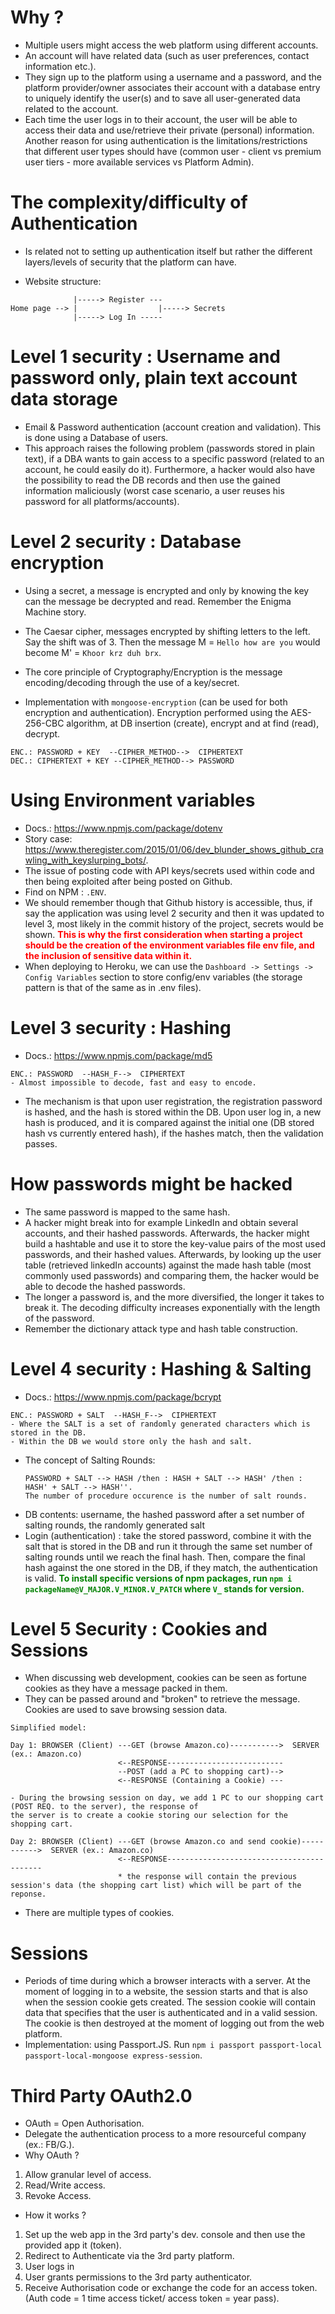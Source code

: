 # Why ?
- Multiple users might access the web platform using different accounts.
- An account will have related data (such as user preferences, contact information etc.).
- They sign up to the platform using a username and a password, and the platform provider/owner associates their account with a
database entry to uniquely identify the user(s) and to save all user-generated data related to the account.
- Each time the user logs in to their account, the user will be able to access their data and use/retrieve their
private (personal) information. Another reason for using authentication is the limitations/restrictions that different user types
should have (common user - client vs premium user tiers - more available services vs Platform Admin).
  
# The complexity/difficulty of Authentication
- Is related not to setting up authentication itself but rather the different layers/levels of security that the platform can have.

- Website structure:
```
              |-----> Register ---
Home page --> |                  |-----> Secrets
              |-----> Log In -----   
```

# Level 1 security : Username and password only, plain text account data storage
- Email & Password authentication (account creation and validation). This is done using a Database of users.
- This approach raises the following problem (passwords stored in plain text), if a DBA wants to gain access 
  to a specific password (related to an account, he could easily do it). Furthermore, a hacker would also have the possibility to read the DB records
  and then use the gained information maliciously (worst case scenario, a user reuses his password for all platforms/accounts).
  
# Level 2 security : Database encryption
- Using a secret, a message is encrypted and only by knowing the key can the message be decrypted and read. Remember the Enigma Machine story.
- The Caesar cipher, messages encrypted by shifting letters to the left. Say the shift was of 3. Then the message M = `Hello how are you` would become M' = `Khoor krz duh brx`.
- The core principle of Cryptography/Encryption is the message encoding/decoding through the use of a key/secret.

- Implementation with `mongoose-encryption` (can be used for both encryption and authentication). Encryption performed using the AES-256-CBC algorithm, at DB insertion (create), encrypt and
  at find (read), decrypt.
  
```
ENC.: PASSWORD + KEY  --CIPHER_METHOD-->  CIPHERTEXT
DEC.: CIPHERTEXT + KEY --CIPHER_METHOD--> PASSWORD 
```

# Using Environment variables
- Docs.: https://www.npmjs.com/package/dotenv
- Story case: https://www.theregister.com/2015/01/06/dev_blunder_shows_github_crawling_with_keyslurping_bots/.
- The issue of posting code with API keys/secrets used within code and then being exploited after being posted on Github.
- Find on NPM : `.ENV`.
- We should remember though that Github history is accessible, thus, if say the application was using level 2 security and then it was
updated to level 3, most likely in the commit history of the project, secrets would be shown.
  <span style="color:red">**This is why the first consideration when starting a project should be the creation of the environment variables file env file, and the inclusion of sensitive data within it.**</span>
- When deploying to Heroku, we can use the `Dashboard -> Settings -> Config Variables` section to store config/env variables (the storage pattern is that of the same as in .env files).  

# Level 3 security : Hashing
- Docs.: https://www.npmjs.com/package/md5
```
ENC.: PASSWORD  --HASH_F-->  CIPHERTEXT
- Almost impossible to decode, fast and easy to encode.
```
- The mechanism is that upon user registration, the registration password is hashed, and the hash is stored within the DB. Upon user log in, a new hash is produced, and it is compared against the initial one (DB stored hash 
  vs currently entered hash), if the hashes match, then the validation passes.

# How passwords might be hacked
- The same password is mapped to the same hash.
- A hacker might break into for example LinkedIn and obtain several accounts, and their hashed passwords. Afterwards, the hacker might build a hashtable and use it to store the key-value pairs of the most used passwords, and their
hashed values. Afterwards, by looking up the user table (retrieved linkedIn accounts) against the made hash table (most commonly used passwords) and comparing them, the hacker would be able to decode the hashed passwords.
- The longer a password is, and the more diversified, the longer it takes to break it. The decoding difficulty increases exponentially with the length of the password.
- Remember the dictionary attack type and hash table construction.

# Level 4 security : Hashing & Salting
- Docs.: https://www.npmjs.com/package/bcrypt
```
ENC.: PASSWORD + SALT  --HASH_F-->  CIPHERTEXT
- Where the SALT is a set of randomly generated characters which is stored in the DB.
- Within the DB we would store only the hash and salt.
```
- The concept of Salting Rounds:
  ```
  PASSWORD + SALT --> HASH /then : HASH + SALT --> HASH' /then : HASH' + SALT --> HASH''.
  The number of procedure occurence is the number of salt rounds.
  ```
- DB contents:  username, the hashed password after a set number of salting rounds, the randomly generated salt
- Login (authentication) : take the stored password, combine it with the salt that is stored in the DB and run it through the same set number of salting rounds until
we reach the final hash. Then, compare the final hash against the one stored in the DB, if they match, the authentication is valid.
  <span style="color:green">**To install specific versions of npm packages, run `npm i packageName@V_MAJOR.V_MINOR.V_PATCH` where `V_` stands for version.**</span>
  
# Level 5 Security : Cookies and Sessions
- When discussing web development, cookies can be seen as fortune cookies as they have a message packed in them.
- They can be passed around and "broken" to retrieve the message. Cookies are used to save browsing session data.
```
Simplified model:

Day 1: BROWSER (Client) ---GET (browse Amazon.co)----------->  SERVER (ex.: Amazon.co)
                        <--RESPONSE--------------------------
                        --POST (add a PC to shopping cart)-->  
                        <--RESPONSE (Containing a Cookie) ---
                        
- During the browsing session on day, we add 1 PC to our shopping cart (POST REQ. to the server), the response of
the server is to create a cookie storing our selection for the shopping cart.

Day 2: BROWSER (Client) ---GET (browse Amazon.co and send cookie)----------->  SERVER (ex.: Amazon.co)
                        <--RESPONSE------------------------------------------  
                        * the response will contain the previous session's data (the shopping cart list) which will be part of the reponse.
```
- There are multiple types of cookies.

# Sessions
- Periods of time during which a browser interacts with a server. At the moment of logging in to a website, the session starts and that is also
when the session cookie gets created. The session cookie will contain data that specifies that the user is authenticated and in a valid session.
  The cookie is then destroyed at the moment of logging out from the web platform.
- Implementation: using Passport.JS. Run `npm i passport passport-local passport-local-mongoose express-session`.

# Third Party OAuth2.0
- OAuth = Open Authorisation. 
- Delegate the authentication process to a more resourceful company (ex.: FB/G.).
- Why OAuth ? 
1)  Allow granular level of access. 
2)  Read/Write access.
3)  Revoke Access.

- How it works ?
1)  Set up the web app in the 3rd party's dev. console and then use the provided app it (token).
2)  Redirect to Authenticate via the 3rd party platform.
3)  User logs in
4)  User grants permissions to the 3rd party authenticator.
5)  Receive Authorisation code or exchange the code for an access token. (Auth code = 1 time access ticket/ access token = year pass).
